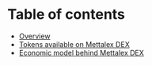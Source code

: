 # Table of contents

* [Overview](README.md)
* [Tokens available on Mettalex DEX](tokens-available-on-mettalex-dex.md)
* [Economic model behind Mettalex DEX](economic-model-behind-mettalex-dex.md)


